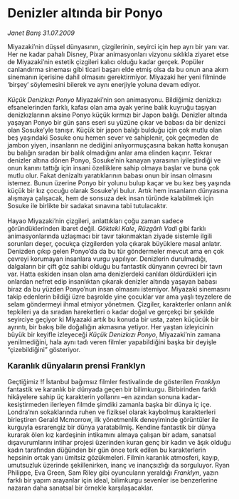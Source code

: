 # Denizler altında bir Ponyo

*Janet Barış 31.07.2009*

<div class="taraf_structure_2col_1zq">
<div class="margen_n">



 <p>Miyazaki’nin düşsel dünyasının, çizgilerinin, seyirci için hep ayrı bir yanı var. Her ne kadar pahalı Disney, Pixar animasyonları vizyonu sıklıkla ziyaret etse de Miyazaki’nin estetik çizgileri kalıcı olduğu kadar gerçek. Popüler canlandırma sineması gibi ticari başarı elde etmiş olsa da bu onun ana akım sinemanın içerisine dahil olmasını gerektirmiyor. Miyazaki her yeni filminde ‘birşey’ söylemesini bilerek ve aynı enerjiyle yoluna devam ediyor. <i><br/><br/>Küçük Denizkızı Ponyo</i> Miyazaki’nin son animasyonu. Bildiğimiz denizkızı efsanelerinden farklı, kafası olan ama ayak yerine balık kuyruğu taşıyan denizkızlarının aksine Ponyo küçük kırmızı bir Japon balığı. Denizler altında yaşayan Ponyo bir gün şans eseri su yüzüne çıkar ve babası da bir denizci olan Sosuke’yle tanışır. Küçük bir japon balığı bulduğu için çok mutlu olan beş yaşındaki Sosuke onu hemen sever ve sahiplenir, çok geçmeden de jambon yiyen, insanların ne dediğini anlıyormuşçasına bakan hatta konuşan bu balığın sıradan bir balık olmadığını anlar ama elinden kaçırır. Tekrar denizler altına dönen Ponyo, Sosuke’nin kanayan yarasının iyileştirdiği ve onun kanını tattığı için insani özelliklere sahip olmaya başlar ve buna çok mutlu olur. Fakat denizaltı yaratıklarının babası onun bir insan olmasını istemez. Bunun üzerine Ponyo bir yolunu bulup kaçar ve bu kez beş yaşında küçük bir kız çocuğu olarak Sosuke’yi bulur. Artık hem insanların dünyasına alışmaya çalışacak, hem de sonsuza dek insan türünde kalabilmek için Sosuke ile birlikte bir sadakat sınavına tabi tutulacaktır. <br/><br/>Hayao Miyazaki’nin çizgileri, anlattıkları çoğu zaman sadece göründüklerinden ibaret değil. <i>Gökteki Kale</i>, <i>Rüzgârlı Vadi</i> gibi farklı animasyonlarında uzlaşmacı bir tavır takınmaktan ziyade sistemle ilgili sorunları deşer, çocukça çizgilerden yola çıkarak büyüklere masal anlatır. Denizden çıkıp gelen Ponyo’da da bu tür göndermeler mevcut ama en çok çevreyi korumayan insanlara vurgu yapılıyor. Denizlerin durulmadığı, dalgaların bir çift göz sahibi olduğu bu fantastik dünyanın çevreci bir tavrı var. Hatta eskiden insan olan ama denizlerdeki canlıları öldürdükleri için onlardan nefret edip insanlıktan çıkarak denizler altında yaşayan babası biraz da bu yüzden Ponyo’nun insan olmasını istemiyor. Miyazaki sinemasını takip edenlerin bildiği üzre başrolde yine çocuklar var ama yaşlı teyzelere de selam göndermeyi ihmal etmiyor yönetmen. Çizgiler, karakterler onların anlık tepkileri ya da sıradan hareketleri o kadar doğal ve gerçekçi bir şekilde seyirciye geçiyor ki Miyazaki artık bu konuda bir usta, zaten küçücük bir ayrıntı, bir bakış bile doğallığın akmasına yetiyor. Her yaştan izleyicinin büyük bir keyifle izleyeceği <i>Küçük Denizkızı Ponyo</i>, Miyazaki’nin zamana yenilmediğini, hala aynı tadı veren filmler yapabildiğini başka bir deyişle “çizebildiğini” gösteriyor. <b><br/><br/><font size="4">Karanlık dünyaların prensi Franklyn</font></b><font size="4"> <br/></font><br/>Geçtiğimiz !f İstanbul bağımsız filmler festivalinde de gösterilen <i>Franklyn</i> fantastik ve karanlık bir dünyada geçen bir bilimkurgu. Birbirinden farklı hikâyelere sahip üç karakterin yollarını –en azından sonuna kadar- kesiştirmeden ilerleyen filmde şimdiki zamanla başka bir dünya iç içe. Londra’nın sokaklarında ruhen ve fiziksel olarak kaybolmuş karakterleri birleştiren Gerald Mcmorrow, ilk yönetmenlik deneyiminde görüntüler ile kurguyla esrarengiz bir dünya yaratabilmiş. Kendine fantastik bir dünya kurarak ölen kız kardeşinin intikamını almaya çalışan bir adam, sanatsal dışavurumlarını intihar projesi üzerinden kuran genç bir kadın ve âşık olduğu kadın tarafından düğünden bir gün önce terk edilen bu karakterlerin hepsinin ortak yanı ümitsiz gözükmeleri. Filmin karanlık atmosferi, kayıp, umutsuzluk üzerinde şekillenirken, inanç ve inançsızlığı da sorguluyor. Ryan Philippe, Eva Green, Sam Riley gibi oyuncuların yeraldığı <i>Franklyn</i>, yazın farklı bir yapım arayanlar için ideal, bilimkurgu sevenler ise benzerlerine nazaran daha sanatsal bir örnekle karşılaşacaklar.</p>
<br/>
<br/>
<br/>



<br/>


<div id="taraf_not">
</div>

</div>


</div>
